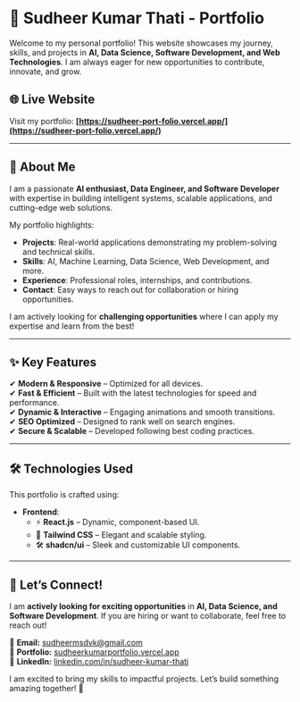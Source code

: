 # 🚀 Sudheer Kumar Thati - Portfolio  

Welcome to my personal portfolio! This website showcases my journey, skills, and projects in **AI, Data Science, Software Development, and Web Technologies**. I am always eager for new opportunities to contribute, innovate, and grow.  

## 🌐 Live Website  

Visit my portfolio: **[https://sudheer-port-folio.vercel.app/](https://sudheer-port-folio.vercel.app/)**  

---

## 📌 About Me  

I am a passionate **AI enthusiast, Data Engineer, and Software Developer** with expertise in building intelligent systems, scalable applications, and cutting-edge web solutions.  

My portfolio highlights:  
- **Projects**: Real-world applications demonstrating my problem-solving and technical skills.  
- **Skills**: AI, Machine Learning, Data Science, Web Development, and more.  
- **Experience**: Professional roles, internships, and contributions.  
- **Contact**: Easy ways to reach out for collaboration or hiring opportunities.  

I am actively looking for **challenging opportunities** where I can apply my expertise and learn from the best!  

---

## ✨ Key Features  

✔ **Modern & Responsive** – Optimized for all devices.  
✔ **Fast & Efficient** – Built with the latest technologies for speed and performance.  
✔ **Dynamic & Interactive** – Engaging animations and smooth transitions.  
✔ **SEO Optimized** – Designed to rank well on search engines.  
✔ **Secure & Scalable** – Developed following best coding practices.  

---

## 🛠️ Technologies Used  

This portfolio is crafted using:  

- **Frontend**:  
  - ⚡ **React.js** – Dynamic, component-based UI.  
  - 🎨 **Tailwind CSS** – Elegant and scalable styling.  
  - 🛠️ **shadcn/ui** – Sleek and customizable UI components.  

---

## 📩 Let’s Connect!  

I am **actively looking for exciting opportunities** in **AI, Data Science, and Software Development**. If you are hiring or want to collaborate, feel free to reach out!  

📧 **Email:** [sudheermsdvk@gmail.com](mailto:sudheermsdvk@gmail.com)  
🔗 **Portfolio:** [sudheerkumarportfolio.vercel.app](https://sudheerkumarportfolio.vercel.app)  
💼 **LinkedIn:** [linkedin.com/in/sudheer-kumar-thati](https://linkedin.com/in/sudheer-kumar-thati)  

I am excited to bring my skills to impactful projects. Let’s build something amazing together! 🚀  
